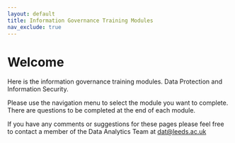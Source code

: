 ```yaml
---
layout: default
title: Information Governance Training Modules
nav_exclude: true
---
```


# Welcome 

Here is the information governance training modules. Data Protection and Information Security.

Please use the navigation menu to select the module you want to complete. There are questions to be completed at the end of each module.

If you have any comments or suggestions for these pages please feel free to contact a member of the Data Analytics Team at [dat@leeds.ac.uk](mailto:dat@leeds.ac.uk)
